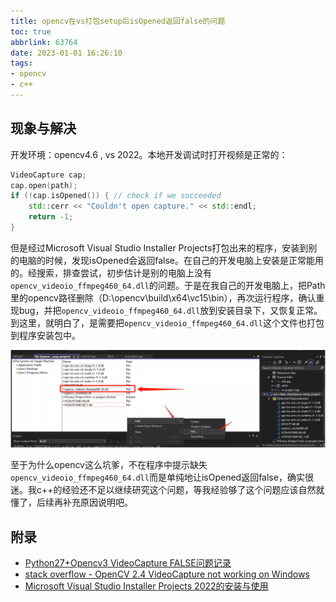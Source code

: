 ```yaml
---
title: opencv在vs打包setup后isOpened返回false的问题
toc: true
abbrlink: 63764
date: 2023-01-01 16:26:10
tags:
- opencv
- c++
---
```



## 现象与解决
开发环境：opencv4.6 , vs 2022。本地开发调试时打开视频是正常的：

```cpp
VideoCapture cap;
cap.open(path);
if (!cap.isOpened()) { // check if we succeeded
    std::cerr << "Couldn't open capture." << std::endl;
    return -1;
}
```

但是经过Microsoft Visual Studio Installer Projects打包出来的程序，安装到别的电脑的时候，发现isOpened会返回false。在自己的开发电脑上安装是正常能用的。经搜索，排查尝试，初步估计是别的电脑上没有`opencv_videoio_ffmpeg460_64.dll`的问题。于是在我自己的开发电脑上，把Path里的opencv路径删除（D:\opencv\build\x64\vc15\bin），再次运行程序，确认重现bug，并把`opencv_videoio_ffmpeg460_64.dll`放到安装目录下，又恢复正常。到这里，就明白了，是需要把`opencv_videoio_ffmpeg460_64.dll`这个文件也打包到程序安装包中。

![opencv打包需要额外带的dll](/blog_images/未分类/opencv打包需要额外带的dll.webp)

 
至于为什么opencv这么坑爹，不在程序中提示缺失`opencv_videoio_ffmpeg460_64.dll`而是单纯地让isOpened返回false，确实很迷。我c++的经验还不足以继续研究这个问题，等我经验够了这个问题应该自然就懂了，后续再补充原因说明吧。

## 附录
- [Python27+Opencv3 VideoCapture FALSE问题记录](https://blog.51cto.com/guoeric/1852615)
- [stack overflow - OpenCV 2.4 VideoCapture not working on Windows](https://stackoverflow.com/questions/11699298/opencv-2-4-videocapture-not-working-on-windows)
- [Microsoft Visual Studio Installer Projects 2022的安装与使用](https://www.cnblogs.com/jiayezi/p/15740161.html)